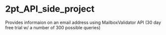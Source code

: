 # 2pt_API_side_project
Provides informaion on an email address using MailboxValidator API 
(30 day free trial w/ a number of 300 possible queries)
